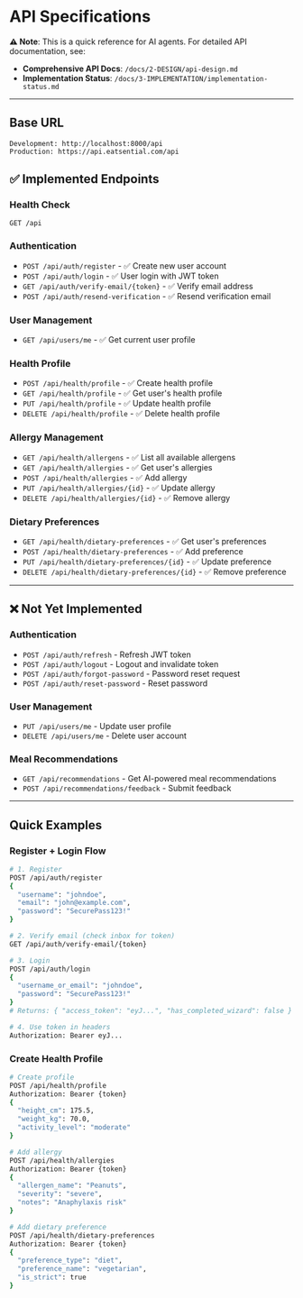 # API Specifications

**⚠️ Note**: This is a quick reference for AI agents. For detailed API documentation, see:
- **Comprehensive API Docs**: `/docs/2-DESIGN/api-design.md`
- **Implementation Status**: `/docs/3-IMPLEMENTATION/implementation-status.md`

---

## Base URL

```
Development: http://localhost:8000/api
Production: https://api.eatsential.com/api
```

## ✅ Implemented Endpoints

### Health Check

```
GET /api
```

### Authentication

- `POST /api/auth/register` - ✅ Create new user account
- `POST /api/auth/login` - ✅ User login with JWT token
- `GET /api/auth/verify-email/{token}` - ✅ Verify email address
- `POST /api/auth/resend-verification` - ✅ Resend verification email

### User Management

- `GET /api/users/me` - ✅ Get current user profile

### Health Profile

- `POST /api/health/profile` - ✅ Create health profile
- `GET /api/health/profile` - ✅ Get user's health profile
- `PUT /api/health/profile` - ✅ Update health profile
- `DELETE /api/health/profile` - ✅ Delete health profile

### Allergy Management

- `GET /api/health/allergens` - ✅ List all available allergens
- `GET /api/health/allergies` - ✅ Get user's allergies
- `POST /api/health/allergies` - ✅ Add allergy
- `PUT /api/health/allergies/{id}` - ✅ Update allergy
- `DELETE /api/health/allergies/{id}` - ✅ Remove allergy

### Dietary Preferences

- `GET /api/health/dietary-preferences` - ✅ Get user's preferences
- `POST /api/health/dietary-preferences` - ✅ Add preference
- `PUT /api/health/dietary-preferences/{id}` - ✅ Update preference
- `DELETE /api/health/dietary-preferences/{id}` - ✅ Remove preference

---

## ❌ Not Yet Implemented

### Authentication

- `POST /api/auth/refresh` - Refresh JWT token
- `POST /api/auth/logout` - Logout and invalidate token
- `POST /api/auth/forgot-password` - Password reset request
- `POST /api/auth/reset-password` - Reset password

### User Management

- `PUT /api/users/me` - Update user profile
- `DELETE /api/users/me` - Delete user account

### Meal Recommendations

- `GET /api/recommendations` - Get AI-powered meal recommendations
- `POST /api/recommendations/feedback` - Submit feedback

---

## Quick Examples

### Register + Login Flow

```bash
# 1. Register
POST /api/auth/register
{
  "username": "johndoe",
  "email": "john@example.com",
  "password": "SecurePass123!"
}

# 2. Verify email (check inbox for token)
GET /api/auth/verify-email/{token}

# 3. Login
POST /api/auth/login
{
  "username_or_email": "johndoe",
  "password": "SecurePass123!"
}
# Returns: { "access_token": "eyJ...", "has_completed_wizard": false }

# 4. Use token in headers
Authorization: Bearer eyJ...
```

### Create Health Profile

```bash
# Create profile
POST /api/health/profile
Authorization: Bearer {token}
{
  "height_cm": 175.5,
  "weight_kg": 70.0,
  "activity_level": "moderate"
}

# Add allergy
POST /api/health/allergies
Authorization: Bearer {token}
{
  "allergen_name": "Peanuts",
  "severity": "severe",
  "notes": "Anaphylaxis risk"
}

# Add dietary preference
POST /api/health/dietary-preferences
Authorization: Bearer {token}
{
  "preference_type": "diet",
  "preference_name": "vegetarian",
  "is_strict": true
}
```
